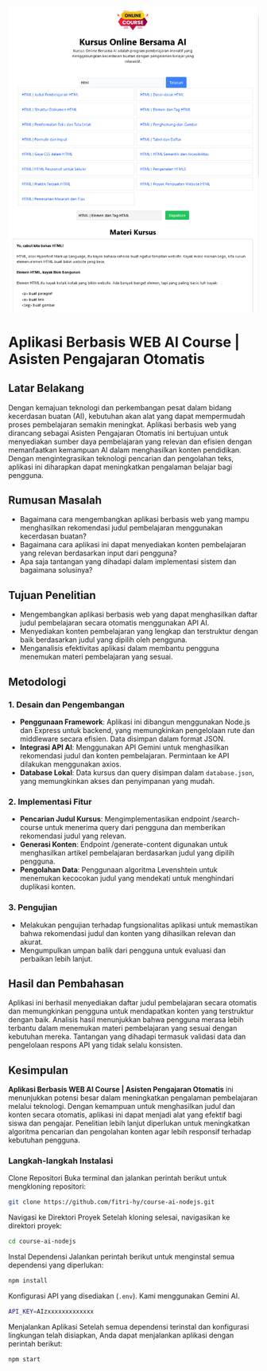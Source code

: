 <img src="./public/ss.png"/>

# Aplikasi Berbasis WEB AI Course | Asisten Pengajaran Otomatis

## Latar Belakang

Dengan kemajuan teknologi dan perkembangan pesat dalam bidang kecerdasan buatan (AI), kebutuhan akan alat yang dapat mempermudah proses pembelajaran semakin meningkat. Aplikasi berbasis web yang dirancang sebagai Asisten Pengajaran Otomatis ini bertujuan untuk menyediakan sumber daya pembelajaran yang relevan dan efisien dengan memanfaatkan kemampuan AI dalam menghasilkan konten pendidikan. Dengan mengintegrasikan teknologi pencarian dan pengolahan teks, aplikasi ini diharapkan dapat meningkatkan pengalaman belajar bagi pengguna.

## Rumusan Masalah

- Bagaimana cara mengembangkan aplikasi berbasis web yang mampu menghasilkan rekomendasi judul pembelajaran menggunakan kecerdasan buatan?
- Bagaimana cara aplikasi ini dapat menyediakan konten pembelajaran yang relevan berdasarkan input dari pengguna?
- Apa saja tantangan yang dihadapi dalam implementasi sistem dan bagaimana solusinya?

## Tujuan Penelitian

- Mengembangkan aplikasi berbasis web yang dapat menghasilkan daftar judul pembelajaran secara otomatis menggunakan API AI.
- Menyediakan konten pembelajaran yang lengkap dan terstruktur dengan baik berdasarkan judul yang dipilih oleh pengguna.
- Menganalisis efektivitas aplikasi dalam membantu pengguna menemukan materi pembelajaran yang sesuai.

## Metodologi

### 1. Desain dan Pengembangan

- **Penggunaan Framework**: Aplikasi ini dibangun menggunakan Node.js dan Express untuk backend, yang memungkinkan pengelolaan rute dan middleware secara efisien. Data disimpan dalam format JSON.
- **Integrasi API AI**: Menggunakan API Gemini untuk menghasilkan rekomendasi judul dan konten pembelajaran. Permintaan ke API dilakukan menggunakan axios.
- **Database Lokal**: Data kursus dan query disimpan dalam `database.json`, yang memungkinkan akses dan penyimpanan yang mudah.

### 2. Implementasi Fitur

- **Pencarian Judul Kursus**: Mengimplementasikan endpoint /search-course untuk menerima query dari pengguna dan memberikan rekomendasi judul yang relevan.
- **Generasi Konten**: Endpoint /generate-content digunakan untuk menghasilkan artikel pembelajaran berdasarkan judul yang dipilih pengguna.
- **Pengolahan Data**: Penggunaan algoritma Levenshtein untuk menemukan kecocokan judul yang mendekati untuk menghindari duplikasi konten.

### 3. Pengujian

- Melakukan pengujian terhadap fungsionalitas aplikasi untuk memastikan bahwa rekomendasi judul dan konten yang dihasilkan relevan dan akurat.
- Mengumpulkan umpan balik dari pengguna untuk evaluasi dan perbaikan lebih lanjut.

## Hasil dan Pembahasan

Aplikasi ini berhasil menyediakan daftar judul pembelajaran secara otomatis dan memungkinkan pengguna untuk mendapatkan konten yang terstruktur dengan baik. Analisis hasil menunjukkan bahwa pengguna merasa lebih terbantu dalam menemukan materi pembelajaran yang sesuai dengan kebutuhan mereka. Tantangan yang dihadapi termasuk validasi data dan pengelolaan respons API yang tidak selalu konsisten.

## Kesimpulan

**Aplikasi Berbasis WEB AI Course | Asisten Pengajaran Otomatis** ini menunjukkan potensi besar dalam meningkatkan pengalaman pembelajaran melalui teknologi. Dengan kemampuan untuk menghasilkan judul dan konten secara otomatis, aplikasi ini dapat menjadi alat yang efektif bagi siswa dan pengajar. Penelitian lebih lanjut diperlukan untuk meningkatkan algoritma pencarian dan pengolahan konten agar lebih responsif terhadap kebutuhan pengguna.

### Langkah-langkah Instalasi

Clone Repositori Buka terminal dan jalankan perintah berikut untuk mengkloning repositori:

```bash
git clone https://github.com/fitri-hy/course-ai-nodejs.git
```

Navigasi ke Direktori Proyek Setelah kloning selesai, navigasikan ke direktori proyek:

```bash
cd course-ai-nodejs
```

Instal Dependensi Jalankan perintah berikut untuk menginstal semua dependensi yang diperlukan:

```bash
npm install
```

Konfigurasi API yang disediakan (`.env`). Kami menggunakan Gemini AI.

```bash
API_KEY=AIzxxxxxxxxxxxxx
```

Menjalankan Aplikasi Setelah semua dependensi terinstal dan konfigurasi lingkungan telah disiapkan, Anda dapat menjalankan aplikasi dengan perintah berikut:

```bash
npm start
```